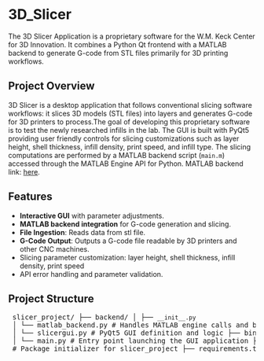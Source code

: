 # 3D_Slicer

The 3D Slicer Application is a proprietary software for the W.M. Keck Center for 3D Innovation. It combines a Python Qt frontend with a MATLAB backend to generate G-code from STL files primarily for 3D printing workflows. 

## Project Overview

3D Slicer is a desktop application that follows conventional slicing software workflows: it slices 3D models (STL files) into layers and generates G-code for 3D printers to process.The goal of developing this proprietary software is to test the newly researched infills in the lab. The GUI is built with PyQt5 providing user friendly controls for slicing customizations such as layer height, shell thickness, infill density, print speed, and infill type. The slicing computations are performed by a MATLAB backend script (`main.m`) accessed through the MATLAB Engine API for Python. 
MATLAB backend link: [here](https://github.com/wjk199511140034/AMebius-slicer/blob/master/main.m).

## Features

* **Interactive GUI** with parameter adjustments.
* **MATLAB backend integration** for G-code generation and slicing.
* **File Ingestion**: Reads data from stl file.
* **G-Code Output**: Outputs a G-code file readable by 3D printers and other CNC machines. 
* Slicing parameter customization: layer height, shell thickness, infill density, print speed
* API error handling and parameter validation.

## Project Structure
<pre> slicer_project/ ├── backend/ │ ├── <code>__init__.py</code> │ └── matlab_backend.py # Handles MATLAB engine calls and backend logic ├── gui/ │ ├── <code>__init__.py</code> │ └── slicergui.py # PyQt5 GUI definition and logic ├── bin/ │ ├── <code>__init__.py</code> │ └── main.py # Entry point launching the GUI application ├── <code>__init__.py</code> # Package initializer for slicer_project ├── requirements.txt # Python dependencies ├── .gitignore # Git ignore rules (pycache, .venv, IDE folders) └── README.md # Project overview and documentatio


